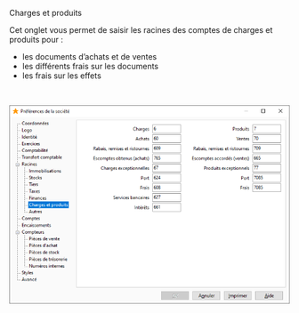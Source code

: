 






Charges et produits




Cet onglet vous permet de saisir les racines des comptes de charges et produits pour :


* les documents d’achats et de ventes
* les différents frais sur les documents
* les frais sur les effets


 


![](../../assets/images/PreferencesSociete/2-5/OngletRacinesChargesProduits.png)



